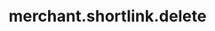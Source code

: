 ---
layout: SpecialLayout
title: merchant.shortlink.delete
description: Endpoint description...
api: merchant
schema: merchant.shortlink
operationId: merchant.shortlink.delete
operation: delete
method: delete
authLevel: SECRET
authRoles: Any
---